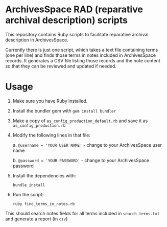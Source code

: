 # ArchivesSpace RAD (reparative archival description) scripts

This repository contains Ruby scripts to facilitate reparative archival description in ArchivesSpace.

Currently there is just one script, which takes a text file containing terms (one per line) and finds those terms in notes included in ArchivesSpace records. 
It generates a CSV file listing those records and the note content so that they can be reviewed and updated if needed.

# Usage

1. Make sure you have Ruby installed.
2. Install the bundler gem with `gem install bundler`
3. Make a copy of `as_config_production_default.rb` and save it as `as_config_production.rb`
4. Modify the following lines in that file:

    a. `@username = 'YOUR USER NAME'` - change to your ArchivesSpace user name
    
    b. `@password = 'YOUR PASSWORD'` - change to your ArchivesSpace password

5. Install the dependencies with:

     `bundle install`

6. Run the script:

     `ruby find_terms_in_notes.rb`

This should search notes fields for all terms included in `search_terms.txt` and generate a report (in `csv`)
